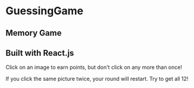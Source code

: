 # GuessingGame

## Memory Game

## Built with React.js

Click on an image to earn points, but don't click on any more than once!

If you click the same picture twice, your round will restart. Try to get all 12!